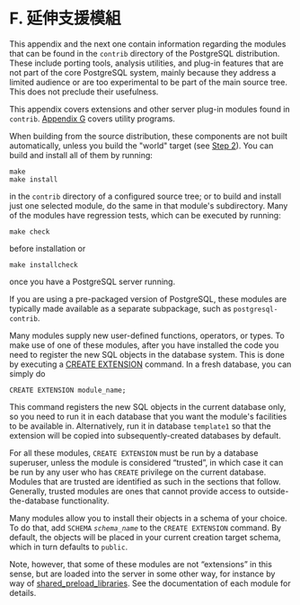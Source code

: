 # F. 延伸支援模組

This appendix and the next one contain information regarding the modules that can be found in the `contrib` directory of the PostgreSQL distribution. These include porting tools, analysis utilities, and plug-in features that are not part of the core PostgreSQL system, mainly because they address a limited audience or are too experimental to be part of the main source tree. This does not preclude their usefulness.

This appendix covers extensions and other server plug-in modules found in `contrib`. [Appendix G](https://www.postgresql.org/docs/13/contrib-prog.html) covers utility programs.

When building from the source distribution, these components are not built automatically, unless you build the "world" target \(see [Step 2](https://www.postgresql.org/docs/13/install-procedure.html#BUILD)\). You can build and install all of them by running:

```text
make
make install
```

in the `contrib` directory of a configured source tree; or to build and install just one selected module, do the same in that module's subdirectory. Many of the modules have regression tests, which can be executed by running:

```text
make check
```

before installation or

```text
make installcheck
```

once you have a PostgreSQL server running.

If you are using a pre-packaged version of PostgreSQL, these modules are typically made available as a separate subpackage, such as `postgresql-contrib`.

Many modules supply new user-defined functions, operators, or types. To make use of one of these modules, after you have installed the code you need to register the new SQL objects in the database system. This is done by executing a [CREATE EXTENSION](https://www.postgresql.org/docs/13/sql-createextension.html) command. In a fresh database, you can simply do

```text
CREATE EXTENSION module_name;
```

This command registers the new SQL objects in the current database only, so you need to run it in each database that you want the module's facilities to be available in. Alternatively, run it in database `template1` so that the extension will be copied into subsequently-created databases by default.

For all these modules, `CREATE EXTENSION` must be run by a database superuser, unless the module is considered “trusted”, in which case it can be run by any user who has `CREATE` privilege on the current database. Modules that are trusted are identified as such in the sections that follow. Generally, trusted modules are ones that cannot provide access to outside-the-database functionality.

Many modules allow you to install their objects in a schema of your choice. To do that, add `SCHEMA` _`schema_name`_ to the `CREATE EXTENSION` command. By default, the objects will be placed in your current creation target schema, which in turn defaults to `public`.

Note, however, that some of these modules are not “extensions” in this sense, but are loaded into the server in some other way, for instance by way of [shared\_preload\_libraries](https://www.postgresql.org/docs/13/runtime-config-client.html#GUC-SHARED-PRELOAD-LIBRARIES). See the documentation of each module for details.


